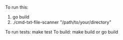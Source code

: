 To run this:

1. go build
2. ./cmd-txt-file-scanner "/path/to/your/directory"

To run tests: make test
To build: make build or go build